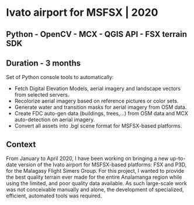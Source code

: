 # Ivato airport for MSFSX | 2020
## Python - OpenCV - MCX - QGIS API - FSX terrain SDK
## Duration - 3 months
Set of Python console tools to automatically:
* Fetch Digital Elevation Models, aerial imagery and landscape vectors from selected servers.
* Recolorize aerial imagery based on reference pictures or color sets.
* Generate water and transition masks for aerial imagery from OSM data.
* Create FDC auto-gen data (buildings, trees,...) from OSM data and MCX auto-detection on aerial imagery.
* Convert all assets into .bgl scene format for MSFSX-based platforms.
## Context
From January to April 2020, I have been working on bringing a new up-to-date version of the Ivato airport for MSFSX-based platforms: FSX and P3D, for the Malagasy Flight Simers Group. For this project, I wanted to provide the best quality terrain ever made for the entire Analamanga region while using the limited, and poor quality data available. As such large-scale work was not conceivable manually and alone, the development of specialized, efficient, automated tools was required.